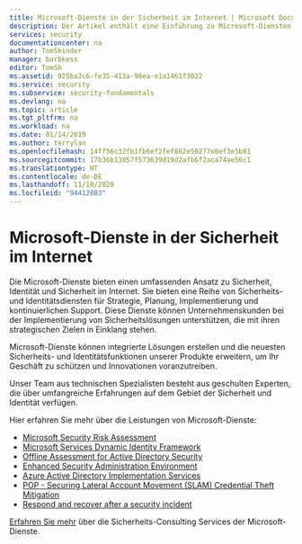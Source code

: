 ```yaml
---
title: Microsoft-Dienste in der Sicherheit im Internet | Microsoft Docs
description: Der Artikel enthält eine Einführung zu Microsoft-Diensten, die im Zusammenhang mit Sicherheit im Internet stehen, und dazu, wie Sie weitere Informationen zu diesen Diensten erhalten.
services: security
documentationcenter: na
author: TomShinder
manager: barbkess
editor: TomSh
ms.assetid: 925ba3c6-fe35-413a-98ea-e1a1461f3022
ms.service: security
ms.subservice: security-fundamentals
ms.devlang: na
ms.topic: article
ms.tgt_pltfrm: na
ms.workload: na
ms.date: 01/14/2019
ms.author: terrylan
ms.openlocfilehash: 14ff56c32fb1fb6ef2fef862e50277e8ef3e5b81
ms.sourcegitcommit: 17b36b13857f573639d19d2afb6f2aca74ae56c1
ms.translationtype: HT
ms.contentlocale: de-DE
ms.lasthandoff: 11/10/2020
ms.locfileid: "94412883"
---
```

# <a name="microsoft-services-in-cybersecurity"></a>Microsoft-Dienste in der Sicherheit im Internet

Die Microsoft-Dienste bieten einen umfassenden Ansatz zu Sicherheit, Identität und Sicherheit im Internet. Sie bieten eine Reihe von Sicherheits- und Identitätsdiensten für Strategie, Planung, Implementierung und kontinuierlichen Support. Diese Dienste können Unternehmenskunden bei der Implementierung von Sicherheitslösungen unterstützen, die mit ihren strategischen Zielen in Einklang stehen.

Microsoft-Dienste können integrierte Lösungen erstellen und die neuesten Sicherheits- und Identitätsfunktionen unserer Produkte erweitern, um Ihr Geschäft zu schützen und Innovationen voranzutreiben.

Unser Team aus technischen Spezialisten besteht aus geschulten Experten, die über umfangreiche Erfahrungen auf dem Gebiet der Sicherheit und Identität verfügen.

Hier erfahren Sie mehr über die Leistungen von Microsoft-Dienste:

* [Microsoft Security Risk Assessment](https://download.microsoft.com/download/5/D/0/5D06F4EA-EAA1-4224-99E2-0C0F45E941D0/Microsoft%20Security%20Risk%20Asessment%20Datasheet.pdf)
* [Microsoft Services Dynamic Identity Framework](https://download.microsoft.com/download/0/7/F/07FA8BFC-17D5-4F55-AD4F-3A987A7324AA/dynamic-identity-framework-identity-assessment-datasheet.pdf)
* [Offline Assessment for Active Directory Security](https://download.microsoft.com/download/1/C/1/1C15BA51-840E-498D-86C6-4BD35D33C79E/Prerequisites_Offline_AD.pdf)
* [Enhanced Security Administration Environment](https://download.microsoft.com/download/A/C/5/AC5D21A6-E04B-4DC4-B1F2-AE060319A4D7/Premier_Support_for_Security/Popis/Enhanced-Security-Admin-Environment-Solution-Datasheet-%5BEN%5D.pdf)
* [Azure Active Directory Implementation Services](https://download.microsoft.com/download/0/7/F/07FA8BFC-17D5-4F55-AD4F-3A987A7324AA/azure-active-directory-implementation-services-solution-brief.pdf)
* [POP - Securing Lateral Account Movement (SLAM) Credential Theft Mitigation](/azure-advanced-threat-protection/use-case-lateral-movement-path)
* [Respond and recover after a security incident](/microsoft-365/compliance/gdpr-breach-microsoft-support-professional-services#data-protection-incident-response-overview)

[Erfahren Sie mehr](https://aka.ms/cyberserv) über die Sicherheits-Consulting Services der Microsoft-Dienste.